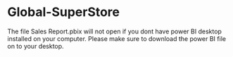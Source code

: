 # Global-SuperStore
The file Sales Report.pbix will not open if you dont have power BI desktop installed on your computer. Please make sure to download the power BI file on to your desktop.

